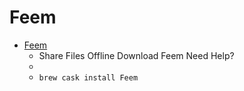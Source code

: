 # Feem
- [Feem](https://feem.io/)
  -  Share Files Offline Download Feem Need Help?
  - 
  - `brew cask install Feem`
